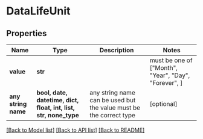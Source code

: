 # DataLifeUnit


## Properties
Name | Type | Description | Notes
------------ | ------------- | ------------- | -------------
**value** | **str** |  |  must be one of ["Month", "Year", "Day", "Forever", ]
**any string name** | **bool, date, datetime, dict, float, int, list, str, none_type** | any string name can be used but the value must be the correct type | [optional]

[[Back to Model list]](../README.md#documentation-for-models) [[Back to API list]](../README.md#documentation-for-api-endpoints) [[Back to README]](../README.md)


